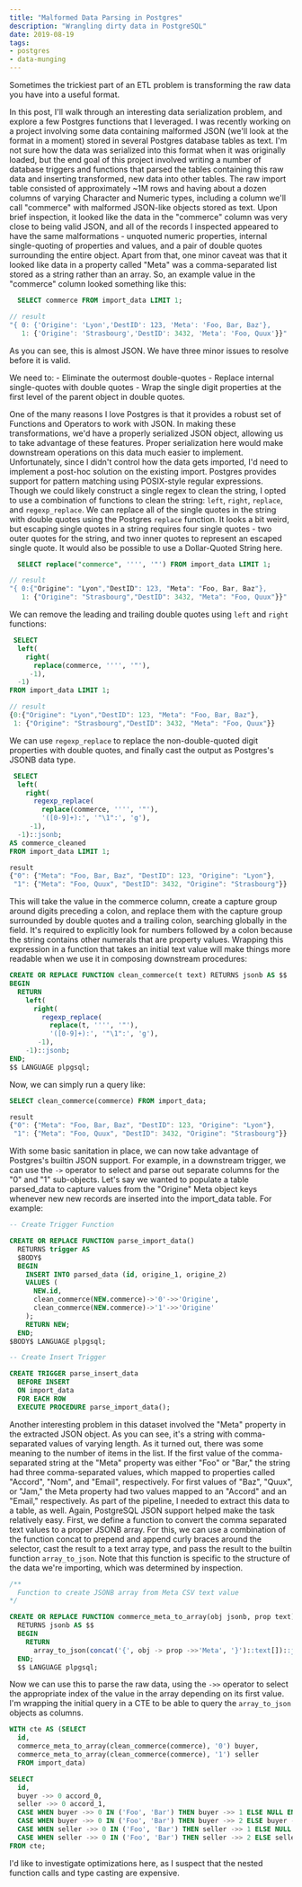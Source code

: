 ```yaml
---
title: "Malformed Data Parsing in Postgres"
description: "Wrangling dirty data in PostgreSQL"
date: 2019-08-19
tags:
- postgres
- data-munging
---
```


Sometimes the trickiest part of an ETL problem is transforming the raw data you have into a useful format. 

<!--more-->

In this post, I'll walk through an interesting data serialization problem, and explore a few Postgres functions that I leveraged. 
I was recently working on a project involving some data containing malformed JSON (we'll look at the format in a moment) 
stored in several Postgres database tables as text. I'm not sure how the data was serialized into this format when 
it was originally loaded, but the end goal of this project involved writing a number of database triggers and functions 
that parsed the tables containing this raw data and inserting transformed, new data into other tables. The raw import 
table consisted of approximately ~1M rows and having about a dozen columns of varying Character and Numeric types, 
including a column we'll call "commerce" with malformed JSON-like objects stored as text. Upon brief inspection, it 
looked like the data in the "commerce" column was very close to being valid JSON, and all of the records I inspected 
appeared to have the same malformations - unquoted numeric properties, internal single-quoting of properties and values, 
and a pair of double quotes surrounding the entire object. Apart from that, one minor caveat was that it looked like 
data in a property called "Meta" was a comma-separated list stored as a string rather than an array. So, an example value 
in the "commerce" column looked something like this:

```sql
  SELECT commerce FROM import_data LIMIT 1;
```
```js
// result
"{ 0: {'Origine': 'Lyon','DestID': 123, 'Meta': 'Foo, Bar, Baz'},
   1: {'Origine': 'Strasbourg','DestID': 3432, 'Meta': 'Foo, Quux'}}"
```

As you can see, this is almost JSON. 
We have three minor issues to resolve before it is valid. 

We need to: 
    - Eliminate the outermost double-quotes 
    - Replace internal single-quotes with double quotes 
    - Wrap the single digit properties at the first level of the parent object in double quotes. 
    
One of the many reasons I love Postgres is that it provides a robust set of Functions and Operators to work with JSON. 
In making these transformations, we'd have a properly serialized JSON object, allowing us to take advantage of these features. 
Proper serialization here would make downstream operations on this data much easier to implement. Unfortunately, since 
I didn't control how the data gets imported, I'd need to implement a post-hoc solution on the existing import. Postgres 
provides support for pattern matching using POSIX-style regular expressions. Though we could likely construct a single 
regex to clean the string, I opted to use a combination of functions to clean the string: `left`, `right`, `replace`, 
and `regexp_replace`. We can replace all of the single quotes in the string with double quotes using the Postgres 
`replace` function. It looks a bit weird, but escaping single quotes in a string requires four single quotes - two outer 
quotes for the string, and two inner quotes to represent an escaped single quote. It would also be possible to use a 
Dollar-Quoted String here.

```sql
  SELECT replace("commerce", '''', '"') FROM import_data LIMIT 1;
```

```js
// result
"{ 0:{"Origine": "Lyon","DestID": 123, "Meta": "Foo, Bar, Baz"},
   1: {"Origine": "Strasbourg","DestID": 3432, "Meta": "Foo, Quux"}}"
```

We can remove the leading and trailing double quotes using `left` and `right` functions:

```sql
 SELECT
  left(
    right(
      replace(commerce, '''', '"'),
     -1),
  -1)
FROM import_data LIMIT 1;
```

```js
// result
{0:{"Origine": "Lyon","DestID": 123, "Meta": "Foo, Bar, Baz"},
 1: {"Origine": "Strasbourg","DestID": 3432, "Meta": "Foo, Quux"}} 
```
We can use `regexp_replace` to replace the non-double-quoted digit properties with double quotes, and finally cast the 
output as Postgres's JSONB data type.

```sql
 SELECT
  left(
    right(
      regexp_replace(
        replace(commerce, '''', '"'),
        '([0-9]+):', '"\1":', 'g'),
     -1),
  -1)::jsonb;
AS commerce_cleaned
FROM import_data LIMIT 1;
```

```js
result
{"0": {"Meta": "Foo, Bar, Baz", "DestID": 123, "Origine": "Lyon"}, 
 "1": {"Meta": "Foo, Quux", "DestID": 3432, "Origine": "Strasbourg"}} 
```

This will take the value in the commerce column, create a capture group around digits preceding a colon, and replace 
them with the capture group surrounded by double quotes and a trailing colon, searching globally in the field. It's 
required to explicitly look for numbers followed by a colon because the string contains other numerals that are property 
values. Wrapping this expression in a function that takes an initial text value will make things more readable when we 
use it in composing downstream procedures:


```sql
CREATE OR REPLACE FUNCTION clean_commerce(t text) RETURNS jsonb AS $$
BEGIN
  RETURN
    left(
      right(
        regexp_replace(
          replace(t, '''', '"'),
          '([0-9]+):', '"\1":', 'g'),
       -1),
    -1)::jsonb;
END;
$$ LANGUAGE plpgsql; 
```

Now, we can simply run a query like:

```sql
SELECT clean_commerce(commerce) FROM import_data;
```

```js
result
{"0": {"Meta": "Foo, Bar, Baz", "DestID": 123, "Origine": "Lyon"}, 
 "1": {"Meta": "Foo, Quux", "DestID": 3432, "Origine": "Strasbourg"}} 
```

With some basic sanitation in place, we can now take advantage of Postgres's builtin JSON support. For example, in a 
downstream trigger, we can use the `->` operator to select and parse out separate columns for the "0" and "1" sub-objects. 
Let's say we wanted to populate a table parsed_data to capture values from the "Origine" Meta object keys whenever new 
new records are inserted into the import_data table. For example:

```sql
-- Create Trigger Function

CREATE OR REPLACE FUNCTION parse_import_data()
  RETURNS trigger AS
  $BODY$
  BEGIN
    INSERT INTO parsed_data (id, origine_1, origine_2)
    VALUES (
      NEW.id,
      clean_commerce(NEW.commerce)->'0'->>'Origine',
      clean_commerce(NEW.commerce)->'1'->>'Origine'
    );
    RETURN NEW;
  END;
$BODY$ LANGUAGE plpgsql; 

-- Create Insert Trigger

CREATE TRIGGER parse_insert_data
  BEFORE INSERT
  ON import_data
  FOR EACH ROW
  EXECUTE PROCEDURE parse_import_data(); 
```
Another interesting problem in this dataset involved the "Meta" property in the extracted JSON object. As you can see,
 it's a string with comma-separated values of varying length. As it turned out, there was some meaning to the number of 
 items in the list. If the first value of the comma-separated string at the "Meta" property was either "Foo" or "Bar," 
 the string had three comma-separated values, which mapped to properties called "Accord", "Nom", and "Email", respectively. 
 For first values of "Baz", "Quux", or "Jam," the Meta property had two values mapped to an "Accord" and an "Email," 
 respectively. As part of the pipeline, I needed to extract this data to a table, as well. Again, PostgreSQL JSON support 
 helped make the task relatively easy. First, we define a function to convert the comma separated text values to a proper 
 JSONB array. For this, we can use a combination of the function concat to prepend and append curly braces around the 
 selector, cast the result to a text array type, and pass the result to the builtin function `array_to_json`. Note that 
 this function is specific to the structure of the data we're importing, which was determined by inspection.

```sql
/**
  Function to create JSONB array from Meta CSV text value
*/

CREATE OR REPLACE FUNCTION commerce_meta_to_array(obj jsonb, prop text)
  RETURNS jsonb AS $$
  BEGIN
    RETURN
      array_to_json(concat('{', obj -> prop ->>'Meta', '}')::text[])::jsonb;
  END;
  $$ LANGUAGE plpgsql; 
```

Now we can use this to parse the raw data, using the `->>` operator to select the appropriate index of the value in the 
array depending on its first value. I'm wrapping the initial query in a CTE to be able to query the `array_to_json` objects 
as columns.

```sql
WITH cte AS (SELECT
  id,
  commerce_meta_to_array(clean_commerce(commerce), '0') buyer,
  commerce_meta_to_array(clean_commerce(commerce), '1') seller
  FROM import_data)

SELECT
  id,
  buyer ->> 0 accord_0,
  seller ->> 0 accord_1,
  CASE WHEN buyer ->> 0 IN ('Foo', 'Bar') THEN buyer ->> 1 ELSE NULL END nom_0,
  CASE WHEN buyer ->> 0 IN ('Foo', 'Bar') THEN buyer ->> 2 ELSE buyer ->> 1 END email_0,
  CASE WHEN seller ->> 0 IN ('Foo', 'Bar') THEN seller ->> 1 ELSE NULL END nom_1,
  CASE WHEN seller ->> 0 IN ('Foo', 'Bar') THEN seller ->> 2 ELSE seller ->> 1 END email_1
FROM cte; 
```

I'd like to investigate optimizations here, as I suspect that the nested function calls and type casting are expensive. 
